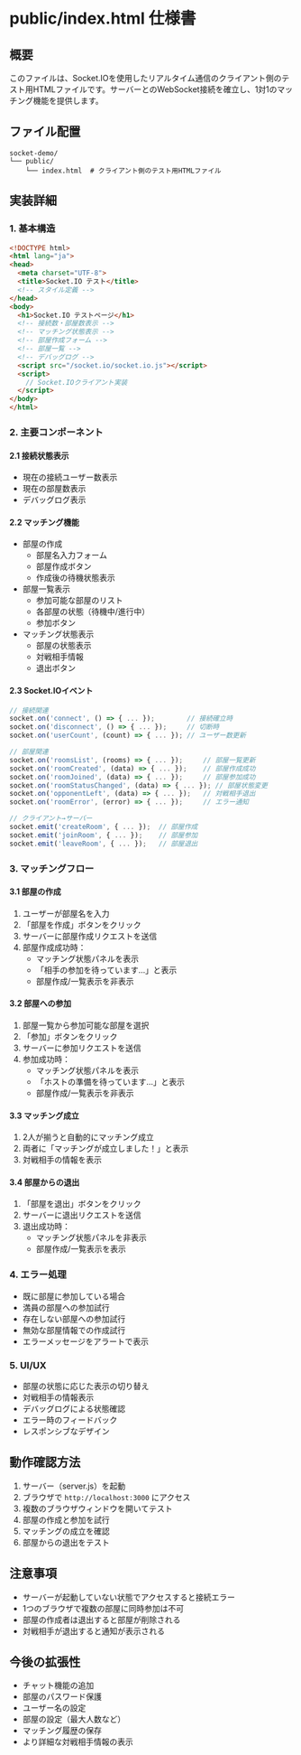 # public/index.html 仕様書

## 概要
このファイルは、Socket.IOを使用したリアルタイム通信のクライアント側のテスト用HTMLファイルです。サーバーとのWebSocket接続を確立し、1対1のマッチング機能を提供します。

## ファイル配置
```
socket-demo/
└── public/
    └── index.html  # クライアント側のテスト用HTMLファイル
```

## 実装詳細

### 1. 基本構造
```html
<!DOCTYPE html>
<html lang="ja">
<head>
  <meta charset="UTF-8">
  <title>Socket.IO テスト</title>
  <!-- スタイル定義 -->
</head>
<body>
  <h1>Socket.IO テストページ</h1>
  <!-- 接続数・部屋数表示 -->
  <!-- マッチング状態表示 -->
  <!-- 部屋作成フォーム -->
  <!-- 部屋一覧 -->
  <!-- デバッグログ -->
  <script src="/socket.io/socket.io.js"></script>
  <script>
    // Socket.IOクライアント実装
  </script>
</body>
</html>
```

### 2. 主要コンポーネント

#### 2.1 接続状態表示
- 現在の接続ユーザー数表示
- 現在の部屋数表示
- デバッグログ表示

#### 2.2 マッチング機能
- 部屋の作成
  - 部屋名入力フォーム
  - 部屋作成ボタン
  - 作成後の待機状態表示
- 部屋一覧表示
  - 参加可能な部屋のリスト
  - 各部屋の状態（待機中/進行中）
  - 参加ボタン
- マッチング状態表示
  - 部屋の状態表示
  - 対戦相手情報
  - 退出ボタン

#### 2.3 Socket.IOイベント
```javascript
// 接続関連
socket.on('connect', () => { ... });        // 接続確立時
socket.on('disconnect', () => { ... });     // 切断時
socket.on('userCount', (count) => { ... }); // ユーザー数更新

// 部屋関連
socket.on('roomsList', (rooms) => { ... });     // 部屋一覧更新
socket.on('roomCreated', (data) => { ... });    // 部屋作成成功
socket.on('roomJoined', (data) => { ... });     // 部屋参加成功
socket.on('roomStatusChanged', (data) => { ... }); // 部屋状態変更
socket.on('opponentLeft', (data) => { ... });   // 対戦相手退出
socket.on('roomError', (error) => { ... });     // エラー通知

// クライアント→サーバー
socket.emit('createRoom', { ... });  // 部屋作成
socket.emit('joinRoom', { ... });    // 部屋参加
socket.emit('leaveRoom', { ... });   // 部屋退出
```

### 3. マッチングフロー

#### 3.1 部屋の作成
1. ユーザーが部屋名を入力
2. 「部屋を作成」ボタンをクリック
3. サーバーに部屋作成リクエストを送信
4. 部屋作成成功時：
   - マッチング状態パネルを表示
   - 「相手の参加を待っています...」と表示
   - 部屋作成/一覧表示を非表示

#### 3.2 部屋への参加
1. 部屋一覧から参加可能な部屋を選択
2. 「参加」ボタンをクリック
3. サーバーに参加リクエストを送信
4. 参加成功時：
   - マッチング状態パネルを表示
   - 「ホストの準備を待っています...」と表示
   - 部屋作成/一覧表示を非表示

#### 3.3 マッチング成立
1. 2人が揃うと自動的にマッチング成立
2. 両者に「マッチングが成立しました！」と表示
3. 対戦相手の情報を表示

#### 3.4 部屋からの退出
1. 「部屋を退出」ボタンをクリック
2. サーバーに退出リクエストを送信
3. 退出成功時：
   - マッチング状態パネルを非表示
   - 部屋作成/一覧表示を表示

### 4. エラー処理
- 既に部屋に参加している場合
- 満員の部屋への参加試行
- 存在しない部屋への参加試行
- 無効な部屋情報での作成試行
- エラーメッセージをアラートで表示

### 5. UI/UX
- 部屋の状態に応じた表示の切り替え
- 対戦相手の情報表示
- デバッグログによる状態確認
- エラー時のフィードバック
- レスポンシブなデザイン

## 動作確認方法
1. サーバー（server.js）を起動
2. ブラウザで `http://localhost:3000` にアクセス
3. 複数のブラウザウィンドウを開いてテスト
4. 部屋の作成と参加を試行
5. マッチングの成立を確認
6. 部屋からの退出をテスト

## 注意事項
- サーバーが起動していない状態でアクセスすると接続エラー
- 1つのブラウザで複数の部屋に同時参加は不可
- 部屋の作成者は退出すると部屋が削除される
- 対戦相手が退出すると通知が表示される

## 今後の拡張性
- チャット機能の追加
- 部屋のパスワード保護
- ユーザー名の設定
- 部屋の設定（最大人数など）
- マッチング履歴の保存
- より詳細な対戦相手情報の表示 